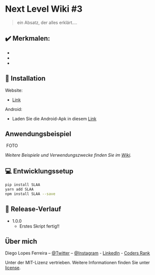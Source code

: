 # Next Level Wiki #3

> ein Absatz, der alles erklärt....

## :heavy_check_mark: Merkmalen:

-
-
-

## :iphone: Installation

Website:

- [Link](WAIT.FOR.IT)

Android:

- Laden Sie die Android-Apk in diesem [Link](WAIT.FOR.IT)

## Anwendungsbeispiel

![]()
FOTO

_Weitere Beispiele und Verwendungszwecke finden Sie im [Wiki](https://github.com/Diego-Lopes-Ferreira/nlw3-booster/wiki)._

## :computer: Entwicklungssetup

```sh
pip install SLAA
yarn add SLAA
npm install SLAA --save
```

## :rocket: Release-Verlauf

- 1.0.0
  - Erstes Skript fertig!!

## Über mich

Diego Lopes Ferreira – [@Twitter](https://twitter.com/Diego_simSouEu) – [@Instagram](https://www.instagram.com/diego.lopes.f/) - [LinkedIn](https://www.linkedin.com/in/diego-lopes-ferreira-a23a8919b/) - [Coders Rank](https://profile.codersrank.io/user/diego-lopes-ferreira)

Unter der MIT-Lizenz vertrieben. Weitere Informationen finden Sie unter [license](LICENSE).
